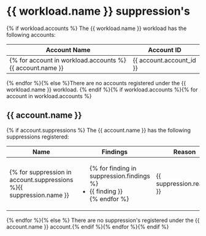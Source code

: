 # {{ workload.name }} suppression's
{% if workload.accounts %}
The {{ workload.name }} workload has the following accounts:

**Account Name** | **Account ID**
-----------------|---------------
{% for account in workload.accounts %}{{ account.name }} | {{ account.account_id }}
{% endfor %}{% else %}There are no accounts registered under the {{ workload.name }} workload.
{% endif %}{% if workload.accounts %}{% for account in workload.accounts %}

## {{ account.name }}
{% if account.suppressions %}
The {{ account.name }} has the following suppressions registered:

**Name** | **Findings** | **Reason**
---------|--------------|---------------
{% for suppression in account.suppressions %}{{ suppression.name }} | <ul>{% for finding in suppression.findings %}<li>{{ finding }}</li>{% endfor %}</ul> | {{ suppression.reason }}
{% endfor %}{% else %}
There are no suppression's registered under the {{ account.name }} account.{% endif %}{% endfor %}{% endif %}
